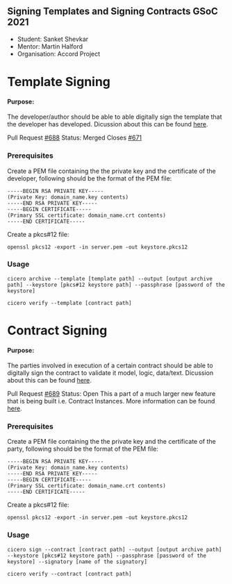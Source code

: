 ## Signing Templates and Signing Contracts GSoC 2021

- Student: Sanket Shevkar
- Mentor: Martin Halford
- Organisation: Accord Project

# Template Signing

#### Purpose: 
The developer/author should be able to able digitally sign the template that the developer has developed. Dicussion about this can be found [here](https://github.com/accordproject/cicero/issues/262).

Pull Request [#688](https://github.com/accordproject/cicero/pull/688)
Status: Merged
Closes [#671](https://github.com/accordproject/cicero/issues/671)

### Prerequisites

Create a PEM file containing the the private key and the certificate of the developer,
following should be the format of the PEM file:

```
-----BEGIN RSA PRIVATE KEY-----
(Private Key: domain_name.key contents)
-----END RSA PRIVATE KEY-----
-----BEGIN CERTIFICATE-----
(Primary SSL certificate: domain_name.crt contents)
-----END CERTIFICATE-----
```

Create a pkcs#12 file:

`openssl pkcs12 -export -in server.pem -out keystore.pkcs12`

### Usage

```
cicero archive --template [template path] --output [output archive path] --keystore [pkcs#12 keystore path] --passphrase [password of the keystore]

cicero verify --template [contract path]
```

# Contract Signing

#### Purpose: 
The parties involved in execution of a certain contract should be able to digitally sign the contract to validate it model, logic, data/text. Dicussion about this can be found [here](https://github.com/accordproject/cicero/issues/558).

Pull Request [#689](https://github.com/accordproject/cicero/pull/689)
Status: Open
This a part of a much larger new feature that is being built i.e. Contract Instances. 
More information can be found [here](https://github.com/accordproject/lab-contract-design). 

### Prerequisites

Create a PEM file containing the the private key and the certificate of the party,
following should be the format of the PEM file:

```
-----BEGIN RSA PRIVATE KEY-----
(Private Key: domain_name.key contents)
-----END RSA PRIVATE KEY-----
-----BEGIN CERTIFICATE-----
(Primary SSL certificate: domain_name.crt contents)
-----END CERTIFICATE-----
```

Create a pkcs#12 file:

`openssl pkcs12 -export -in server.pem -out keystore.pkcs12`

### Usage

```
cicero sign --contract [contract path] --output [output archive path] --keystore [pkcs#12 keystore path] --passphrase [password of the keystore] --signatory [name of the signatory]

cicero verify --contract [contract path]
```
